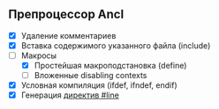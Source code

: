 ## Препроцессор Ancl

- [x] Удаление комментариев
- [x] Вставка содержимого указанного файла (include)
- [ ] Макросы
    - [x] Простейшая макроподстановка (define)
    - [ ] Вложенные disabling contexts
- [x] Условная компиляция (ifdef, ifndef, endif)
- [x] Генерация [директив #line](https://learn.microsoft.com/ru-ru/cpp/preprocessor/hash-line-directive-c-cpp?view=msvc-170)
